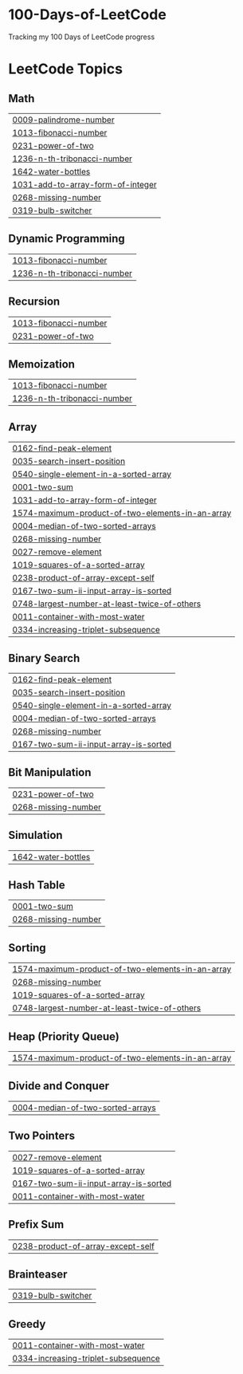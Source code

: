 # 100-Days-of-LeetCode
Tracking my 100 Days of LeetCode progress

<!---LeetCode Topics Start-->
# LeetCode Topics
## Math
|  |
| ------- |
| [0009-palindrome-number](https://github.com/rahul886297/100-Days-of-LeetCode/tree/master/0009-palindrome-number) |
| [1013-fibonacci-number](https://github.com/rahul886297/100-Days-of-LeetCode/tree/master/1013-fibonacci-number) |
| [0231-power-of-two](https://github.com/rahul886297/100-Days-of-LeetCode/tree/master/0231-power-of-two) |
| [1236-n-th-tribonacci-number](https://github.com/rahul886297/100-Days-of-LeetCode/tree/master/1236-n-th-tribonacci-number) |
| [1642-water-bottles](https://github.com/rahul886297/100-Days-of-LeetCode/tree/master/1642-water-bottles) |
| [1031-add-to-array-form-of-integer](https://github.com/rahul886297/100-Days-of-LeetCode/tree/master/1031-add-to-array-form-of-integer) |
| [0268-missing-number](https://github.com/rahul886297/100-Days-of-LeetCode/tree/master/0268-missing-number) |
| [0319-bulb-switcher](https://github.com/rahul886297/100-Days-of-LeetCode/tree/master/0319-bulb-switcher) |
## Dynamic Programming
|  |
| ------- |
| [1013-fibonacci-number](https://github.com/rahul886297/100-Days-of-LeetCode/tree/master/1013-fibonacci-number) |
| [1236-n-th-tribonacci-number](https://github.com/rahul886297/100-Days-of-LeetCode/tree/master/1236-n-th-tribonacci-number) |
## Recursion
|  |
| ------- |
| [1013-fibonacci-number](https://github.com/rahul886297/100-Days-of-LeetCode/tree/master/1013-fibonacci-number) |
| [0231-power-of-two](https://github.com/rahul886297/100-Days-of-LeetCode/tree/master/0231-power-of-two) |
## Memoization
|  |
| ------- |
| [1013-fibonacci-number](https://github.com/rahul886297/100-Days-of-LeetCode/tree/master/1013-fibonacci-number) |
| [1236-n-th-tribonacci-number](https://github.com/rahul886297/100-Days-of-LeetCode/tree/master/1236-n-th-tribonacci-number) |
## Array
|  |
| ------- |
| [0162-find-peak-element](https://github.com/rahul886297/100-Days-of-LeetCode/tree/master/0162-find-peak-element) |
| [0035-search-insert-position](https://github.com/rahul886297/100-Days-of-LeetCode/tree/master/0035-search-insert-position) |
| [0540-single-element-in-a-sorted-array](https://github.com/rahul886297/100-Days-of-LeetCode/tree/master/0540-single-element-in-a-sorted-array) |
| [0001-two-sum](https://github.com/rahul886297/100-Days-of-LeetCode/tree/master/0001-two-sum) |
| [1031-add-to-array-form-of-integer](https://github.com/rahul886297/100-Days-of-LeetCode/tree/master/1031-add-to-array-form-of-integer) |
| [1574-maximum-product-of-two-elements-in-an-array](https://github.com/rahul886297/100-Days-of-LeetCode/tree/master/1574-maximum-product-of-two-elements-in-an-array) |
| [0004-median-of-two-sorted-arrays](https://github.com/rahul886297/100-Days-of-LeetCode/tree/master/0004-median-of-two-sorted-arrays) |
| [0268-missing-number](https://github.com/rahul886297/100-Days-of-LeetCode/tree/master/0268-missing-number) |
| [0027-remove-element](https://github.com/rahul886297/100-Days-of-LeetCode/tree/master/0027-remove-element) |
| [1019-squares-of-a-sorted-array](https://github.com/rahul886297/100-Days-of-LeetCode/tree/master/1019-squares-of-a-sorted-array) |
| [0238-product-of-array-except-self](https://github.com/rahul886297/100-Days-of-LeetCode/tree/master/0238-product-of-array-except-self) |
| [0167-two-sum-ii-input-array-is-sorted](https://github.com/rahul886297/100-Days-of-LeetCode/tree/master/0167-two-sum-ii-input-array-is-sorted) |
| [0748-largest-number-at-least-twice-of-others](https://github.com/rahul886297/100-Days-of-LeetCode/tree/master/0748-largest-number-at-least-twice-of-others) |
| [0011-container-with-most-water](https://github.com/rahul886297/100-Days-of-LeetCode/tree/master/0011-container-with-most-water) |
| [0334-increasing-triplet-subsequence](https://github.com/rahul886297/100-Days-of-LeetCode/tree/master/0334-increasing-triplet-subsequence) |
## Binary Search
|  |
| ------- |
| [0162-find-peak-element](https://github.com/rahul886297/100-Days-of-LeetCode/tree/master/0162-find-peak-element) |
| [0035-search-insert-position](https://github.com/rahul886297/100-Days-of-LeetCode/tree/master/0035-search-insert-position) |
| [0540-single-element-in-a-sorted-array](https://github.com/rahul886297/100-Days-of-LeetCode/tree/master/0540-single-element-in-a-sorted-array) |
| [0004-median-of-two-sorted-arrays](https://github.com/rahul886297/100-Days-of-LeetCode/tree/master/0004-median-of-two-sorted-arrays) |
| [0268-missing-number](https://github.com/rahul886297/100-Days-of-LeetCode/tree/master/0268-missing-number) |
| [0167-two-sum-ii-input-array-is-sorted](https://github.com/rahul886297/100-Days-of-LeetCode/tree/master/0167-two-sum-ii-input-array-is-sorted) |
## Bit Manipulation
|  |
| ------- |
| [0231-power-of-two](https://github.com/rahul886297/100-Days-of-LeetCode/tree/master/0231-power-of-two) |
| [0268-missing-number](https://github.com/rahul886297/100-Days-of-LeetCode/tree/master/0268-missing-number) |
## Simulation
|  |
| ------- |
| [1642-water-bottles](https://github.com/rahul886297/100-Days-of-LeetCode/tree/master/1642-water-bottles) |
## Hash Table
|  |
| ------- |
| [0001-two-sum](https://github.com/rahul886297/100-Days-of-LeetCode/tree/master/0001-two-sum) |
| [0268-missing-number](https://github.com/rahul886297/100-Days-of-LeetCode/tree/master/0268-missing-number) |
## Sorting
|  |
| ------- |
| [1574-maximum-product-of-two-elements-in-an-array](https://github.com/rahul886297/100-Days-of-LeetCode/tree/master/1574-maximum-product-of-two-elements-in-an-array) |
| [0268-missing-number](https://github.com/rahul886297/100-Days-of-LeetCode/tree/master/0268-missing-number) |
| [1019-squares-of-a-sorted-array](https://github.com/rahul886297/100-Days-of-LeetCode/tree/master/1019-squares-of-a-sorted-array) |
| [0748-largest-number-at-least-twice-of-others](https://github.com/rahul886297/100-Days-of-LeetCode/tree/master/0748-largest-number-at-least-twice-of-others) |
## Heap (Priority Queue)
|  |
| ------- |
| [1574-maximum-product-of-two-elements-in-an-array](https://github.com/rahul886297/100-Days-of-LeetCode/tree/master/1574-maximum-product-of-two-elements-in-an-array) |
## Divide and Conquer
|  |
| ------- |
| [0004-median-of-two-sorted-arrays](https://github.com/rahul886297/100-Days-of-LeetCode/tree/master/0004-median-of-two-sorted-arrays) |
## Two Pointers
|  |
| ------- |
| [0027-remove-element](https://github.com/rahul886297/100-Days-of-LeetCode/tree/master/0027-remove-element) |
| [1019-squares-of-a-sorted-array](https://github.com/rahul886297/100-Days-of-LeetCode/tree/master/1019-squares-of-a-sorted-array) |
| [0167-two-sum-ii-input-array-is-sorted](https://github.com/rahul886297/100-Days-of-LeetCode/tree/master/0167-two-sum-ii-input-array-is-sorted) |
| [0011-container-with-most-water](https://github.com/rahul886297/100-Days-of-LeetCode/tree/master/0011-container-with-most-water) |
## Prefix Sum
|  |
| ------- |
| [0238-product-of-array-except-self](https://github.com/rahul886297/100-Days-of-LeetCode/tree/master/0238-product-of-array-except-self) |
## Brainteaser
|  |
| ------- |
| [0319-bulb-switcher](https://github.com/rahul886297/100-Days-of-LeetCode/tree/master/0319-bulb-switcher) |
## Greedy
|  |
| ------- |
| [0011-container-with-most-water](https://github.com/rahul886297/100-Days-of-LeetCode/tree/master/0011-container-with-most-water) |
| [0334-increasing-triplet-subsequence](https://github.com/rahul886297/100-Days-of-LeetCode/tree/master/0334-increasing-triplet-subsequence) |
<!---LeetCode Topics End-->